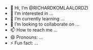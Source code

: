 - 👋 Hi, I’m @RICHARDKOMLAALORDZI
- 👀 I’m interested in ...
- 🌱 I’m currently learning ...
- 💞️ I’m looking to collaborate on ...
- 📫 How to reach me ...
- 😄 Pronouns: ...
- ⚡ Fun fact: ...

<!---
RICHARDKOMLAALORDZI/RICHARDKOMLAALORDZI is a ✨ special ✨ repository because its `README.md` (this file) appears on your GitHub profile.
You can click the Preview link to take a look at your changes.
--->
